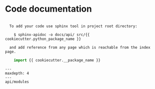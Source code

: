 # Code documentation

```{hint}

  To add your code use sphinx tool in project root directory:

    $ sphinx-apidoc -o docs/api/ src/{{ cookiecutter.python_package_name }}

  and add reference from any page which is reachable from the index page.
```

```python
    import {{ cookiecutter.__package_name }}
```

```{toctree}
---
maxdepth: 4
---
api/modules
```